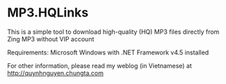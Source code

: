 # MP3.HQLinks
This is a simple tool to download high-quality (HQ) MP3 files directly from Zing MP3 without VIP account

Requirements: Microsoft Windows with .NET Framework v4.5 installed

For other information, please read my weblog (in Vietnamese) at http://quynhnguyen.chungta.com

